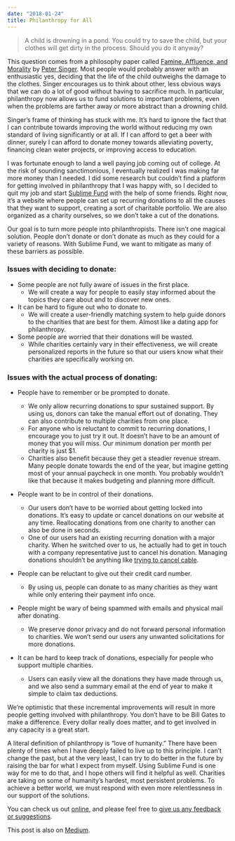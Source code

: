 ```yaml
---
date: "2018-01-24"
title: Philanthropy for All
---
```


> A child is drowning in a pond. You could try to save the child, but your
> clothes will get dirty in the process. Should you do it anyway?

This question comes from a philosophy paper called [Famine, Affluence, and
Morality][1] by [Peter Singer][2]. Most people would probably answer with an
enthusiastic yes, deciding that the life of the child outweighs the damage to
the clothes. Singer encourages us to think about other, less obvious ways that
we can do a lot of good without having to sacrifice much. In particular,
philanthropy now allows us to fund solutions to important problems, even when
the problems are farther away or more abstract than a drowning child.

Singer’s frame of thinking has stuck with me. It’s hard to ignore the fact that
I can contribute towards improving the world without reducing my own standard
of living significantly or at all. If I can afford to get a beer with dinner,
surely I can afford to donate money towards alleviating poverty, financing
clean water projects, or improving access to education.

I was fortunate enough to land a well paying job coming out of college. At the
risk of sounding sanctimonious, I eventually realized I was making far more
money than I needed. I did some research but couldn’t find a platform for
getting involved in philanthropy that I was happy with, so I decided to quit my
job and start [Sublime Fund][3] with the help of some friends. Right now, it’s
a website where people can set up recurring donations to all the causes that
they want to support, creating a sort of charitable portfolio. We are also
organized as a charity ourselves, so we don’t take a cut of the donations.

Our goal is to turn more people into philanthropists. There isn’t one magical
solution. People don’t donate or don’t donate as much as they could for a
variety of reasons. With Sublime Fund, we want to mitigate as many of these
barriers as possible.

### Issues with deciding to donate:
* Some people are not fully aware of issues in the first place.
    * We will create a way for people to easily stay informed about the topics
    they care about and to discover new ones.
* It can be hard to figure out who to donate to.
    * We will create a user-friendly matching system to help guide donors to
    the charities that are best for them. Almost like a dating app for
    philanthropy.
* Some people are worried that their donations will be wasted.
    * While charities certainly vary in their effectiveness, we will create
    personalized reports in the future so that our users know what their
    charities are specifically working on.

### Issues with the actual process of donating:
* People have to remember or be prompted to donate.
    * We only allow recurring donations to spur sustained support. By using us,
  donors can take the manual effort out of donating. They can also contribute
  to multiple charities from one place.
    * For anyone who is reluctant to commit to recurring donations, I encourage
  you to just try it out. It doesn’t have to be an amount of money that you
  will miss. Our minimum donation per month per charity is just $1.
    * Charities also benefit because they get a steadier revenue stream. Many
  people donate towards the end of the year, but imagine getting most of your
  annual paycheck in one month. You probably wouldn’t like that because it
  makes budgeting and planning more difficult.
* People want to be in control of their donations.
    * Our users don’t have to be worried about getting locked into donations.
  It’s easy to update or cancel donations on our website at any time.
  Reallocating donations from one charity to another can also be done in
  seconds.
    * One of our users had an existing recurring donation with a major charity.
  When he switched over to us, he actually had to get in touch with a company
  representative just to cancel his donation. Managing donations shouldn’t be
  anything like [trying to cancel cable][4].
* People can be reluctant to give out their credit card number.
    * By using us, people can donate to as many charities as they want while only
  entering their payment info once.

* People might be wary of being spammed with emails and physical mail after
donating.
    * We preserve donor privacy and do not forward personal information to
  charities.  We won’t send our users any unwanted solicitations for more
  donations.
* It can be hard to keep track of donations, especially for people who support
multiple charities.
    * Users can easily view all the donations they have made through us, and we
  also send a summary email at the end of year to make it simple to claim tax
  deductions.

We’re optimistic that these incremental improvements will result in more
people getting involved with philanthropy. You don’t have to be Bill Gates to
make a difference. Every dollar really does matter, and to get involved in
any capacity is a great start.

A literal definition of philanthropy is “love of humanity.” There have been
plenty of times when I have deeply failed to live up to this principle. I
can’t change the past, but at the very least, I can try to do better in the
future by raising the bar for what I expect from myself. Using Sublime Fund
is one way for me to do that, and I hope others will find it helpful as well.
Charities are taking on some of humanity’s hardest, most persistent problems.
To achieve a better world, we must respond with even more relentlessness in
our support of the solutions.

You can check us out [online][3], and please feel free to [give us any feedback
or suggestions][5].

This post is also on [Medium][6].

[1]: https://www.utilitarian.net/singer/by/1972----.htm
[2]: https://en.wikipedia.org/wiki/Peter_Singer
[3]: https://sublimefund.org
[4]: http://time.com/2985964/comcast-cancel-ryan-block/
[5]: https://sublimefund.org/contact
[6]: https://medium.com/sublime-fund/philanthropy-for-all-3470dd8c9d7f
